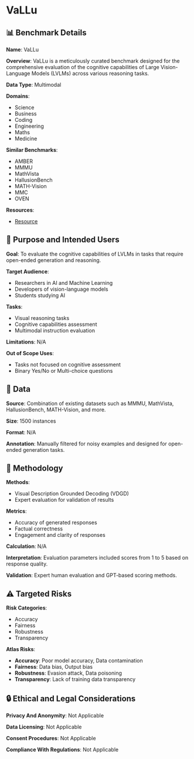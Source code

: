 # VaLLu

## 📊 Benchmark Details

**Name**: VaLLu

**Overview**: VaLLu is a meticulously curated benchmark designed for the comprehensive evaluation of the cognitive capabilities of Large Vision-Language Models (LVLMs) across various reasoning tasks.

**Data Type**: Multimodal

**Domains**:
- Science
- Business
- Coding
- Engineering
- Maths
- Medicine

**Similar Benchmarks**:
- AMBER
- MMMU
- MathVista
- HallusionBench
- MATH-Vision
- MMC
- OVEN

**Resources**:
- [Resource](https://sreyan88.github.io/VDGD/)

## 🎯 Purpose and Intended Users

**Goal**: To evaluate the cognitive capabilities of LVLMs in tasks that require open-ended generation and reasoning.

**Target Audience**:
- Researchers in AI and Machine Learning
- Developers of vision-language models
- Students studying AI

**Tasks**:
- Visual reasoning tasks
- Cognitive capabilities assessment
- Multimodal instruction evaluation

**Limitations**: N/A

**Out of Scope Uses**:
- Tasks not focused on cognitive assessment
- Binary Yes/No or Multi-choice questions

## 💾 Data

**Source**: Combination of existing datasets such as MMMU, MathVista, HallusionBench, MATH-Vision, and more.

**Size**: 1500 instances

**Format**: N/A

**Annotation**: Manually filtered for noisy examples and designed for open-ended generation tasks.

## 🔬 Methodology

**Methods**:
- Visual Description Grounded Decoding (VDGD)
- Expert evaluation for validation of results

**Metrics**:
- Accuracy of generated responses
- Factual correctness
- Engagement and clarity of responses

**Calculation**: N/A

**Interpretation**: Evaluation parameters included scores from 1 to 5 based on response quality.

**Validation**: Expert human evaluation and GPT-based scoring methods.

## ⚠️ Targeted Risks

**Risk Categories**:
- Accuracy
- Fairness
- Robustness
- Transparency

**Atlas Risks**:
- **Accuracy**: Poor model accuracy, Data contamination
- **Fairness**: Data bias, Output bias
- **Robustness**: Evasion attack, Data poisoning
- **Transparency**: Lack of training data transparency

## 🔒 Ethical and Legal Considerations

**Privacy And Anonymity**: Not Applicable

**Data Licensing**: Not Applicable

**Consent Procedures**: Not Applicable

**Compliance With Regulations**: Not Applicable
